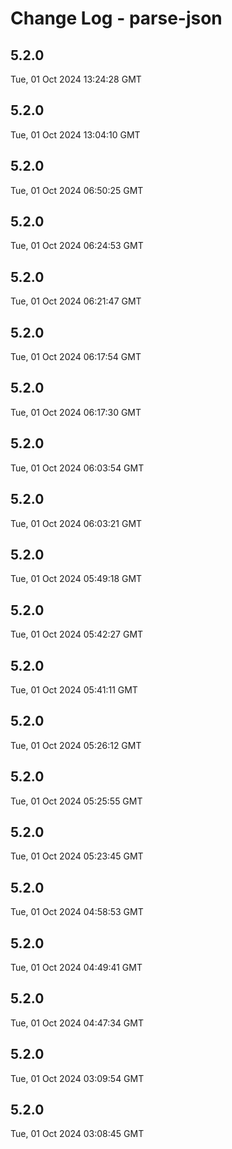 # Change Log - parse-json

<!-- This log was last generated on Tue, 01 Oct 2024 13:24:28 GMT and should not be manually modified. -->

<!-- Start content -->

## 5.2.0

Tue, 01 Oct 2024 13:24:28 GMT

## 5.2.0

Tue, 01 Oct 2024 13:04:10 GMT

## 5.2.0

Tue, 01 Oct 2024 06:50:25 GMT

## 5.2.0

Tue, 01 Oct 2024 06:24:53 GMT

## 5.2.0

Tue, 01 Oct 2024 06:21:47 GMT

## 5.2.0

Tue, 01 Oct 2024 06:17:54 GMT

## 5.2.0

Tue, 01 Oct 2024 06:17:30 GMT

## 5.2.0

Tue, 01 Oct 2024 06:03:54 GMT

## 5.2.0

Tue, 01 Oct 2024 06:03:21 GMT

## 5.2.0

Tue, 01 Oct 2024 05:49:18 GMT

## 5.2.0

Tue, 01 Oct 2024 05:42:27 GMT

## 5.2.0

Tue, 01 Oct 2024 05:41:11 GMT

## 5.2.0

Tue, 01 Oct 2024 05:26:12 GMT

## 5.2.0

Tue, 01 Oct 2024 05:25:55 GMT

## 5.2.0

Tue, 01 Oct 2024 05:23:45 GMT

## 5.2.0

Tue, 01 Oct 2024 04:58:53 GMT

## 5.2.0

Tue, 01 Oct 2024 04:49:41 GMT

## 5.2.0

Tue, 01 Oct 2024 04:47:34 GMT

## 5.2.0

Tue, 01 Oct 2024 03:09:54 GMT

## 5.2.0

Tue, 01 Oct 2024 03:08:45 GMT
